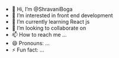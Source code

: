 - 👋 Hi, I’m @ShravaniBoga
- 👀 I’m interested in front end development 
- 🌱 I’m currently learning React js
- 💞️ I’m looking to collaborate on 
- 📫 How to reach me ...
- 😄 Pronouns: ...
- ⚡ Fun fact: ...

<!---
ShravaniBoga/ShravaniBoga is a ✨ special ✨ repository because its `README.md` (this file) appears on your GitHub profile.
You can click the Preview link to take a look at your changes.
--->
